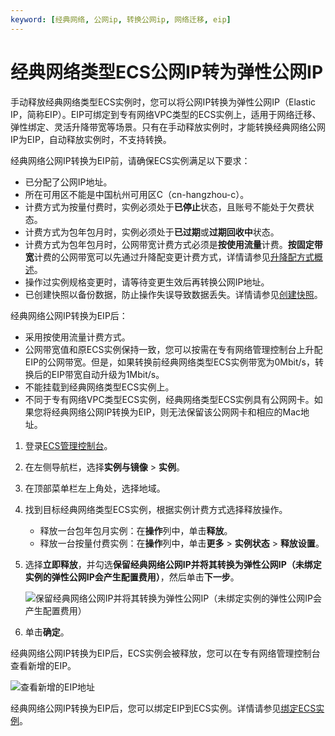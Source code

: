 ```yaml
---
keyword: [经典网络, 公网ip, 转换公网ip, 网络迁移, eip]
---
```


# 经典网络类型ECS公网IP转为弹性公网IP

手动释放经典网络类型ECS实例时，您可以将公网IP转换为弹性公网IP（Elastic IP，简称EIP）。EIP可绑定到专有网络VPC类型的ECS实例上，适用于网络迁移、弹性绑定、灵活升降带宽等场景。只有在手动释放实例时，才能转换经典网络公网IP为EIP，自动释放实例时，不支持转换。

经典网络公网IP转换为EIP前，请确保ECS实例满足以下要求：

-   已分配了公网IP地址。
-   所在可用区不能是中国杭州可用区C（cn-hangzhou-c）。
-   计费方式为按量付费时，实例必须处于**已停止**状态，且账号不能处于欠费状态。
-   计费方式为包年包月时，实例必须处于**已过期**或**过期回收中**状态。
-   计费方式为包年包月时，公网带宽计费方式必须是**按使用流量**计费。**按固定带宽**计费的公网带宽可以先通过升降配变更计费方式，详情请参见[升降配方式概述](/intl.zh-CN/实例/升降配实例/升降配方式概述.md)。
-   操作过实例规格变更时，请等待变更生效后再转换公网IP地址。
-   已创建快照以备份数据，防止操作失误导致数据丢失。详情请参见[创建快照](/intl.zh-CN/快照/使用快照/创建一个云盘快照.md)。

经典网络公网IP转换为EIP后：

-   采用按使用流量计费方式。
-   公网带宽值和原ECS实例保持一致，您可以按需在专有网络管理控制台上升配EIP的公网带宽。但是，如果转换前经典网络类型ECS实例带宽为0Mbit/s，转换后的EIP带宽自动升级为1Mbit/s。
-   不能挂载到经典网络类型ECS实例上。
-   不同于专有网络VPC类型ECS实例，经典网络类型ECS实例具有公网网卡。如果您将经典网络公网IP转换为EIP，则无法保留该公网网卡和相应的Mac地址。

1.  登录[ECS管理控制台](https://ecs.console.aliyun.com)。

2.  在左侧导航栏，选择**实例与镜像** \> **实例**。

3.  在顶部菜单栏左上角处，选择地域。

4.  找到目标经典网络类型ECS实例，根据实例计费方式选择释放操作。

    -   释放一台包年包月实例：在**操作**列中，单击**释放**。
    -   释放一台按量付费实例：在**操作**列中，单击**更多** \> **实例状态** \> **释放设置**。
5.  选择**立即释放**，并勾选**保留经典网络公网IP并将其转换为弹性公网IP（未绑定实例的弹性公网IP会产生配置费用）**，然后单击**下一步**。

    ![保留经典网络公网IP并将其转换为弹性公网IP（未绑定实例的弹性公网IP会产生配置费用）](https://static-aliyun-doc.oss-accelerate.aliyuncs.com/assets/img/zh-CN/6876649951/p51065.png)

6.  单击**确定**。


经典网络公网IP转换为EIP后，ECS实例会被释放，您可以在专有网络管理控制台查看新增的EIP。

![查看新增的EIP地址](https://static-aliyun-doc.oss-accelerate.aliyuncs.com/assets/img/zh-CN/6876649951/p51066.png)

经典网络公网IP转换为EIP后，您可以绑定EIP到ECS实例。详情请参见[绑定ECS实例](/intl.zh-CN/用户指南/绑定云资源/绑定ECS实例.md)。

